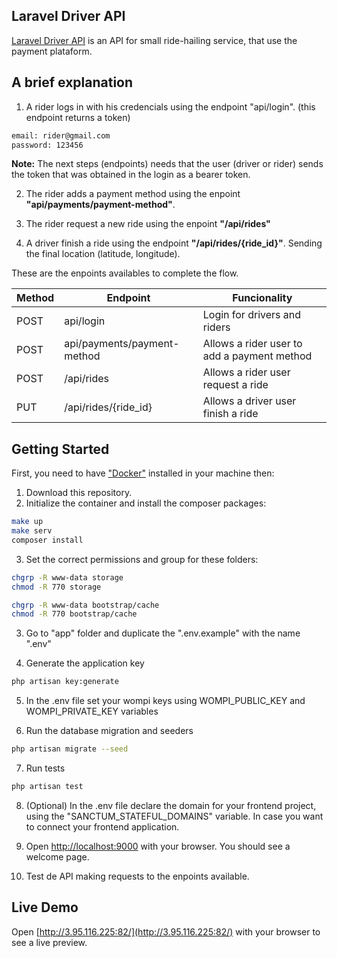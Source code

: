 ## Laravel Driver API

[Laravel Driver API](http://3.95.116.225:82/) is an API for small ride-hailing service, that use the payment plataform.

## A brief explanation

1. A rider logs in with his credencials using the endpoint "api/login". (this endpoint returns a token)

```bash
email: rider@gmail.com
password: 123456
```

**Note:** The next steps (endpoints) needs that the user (driver or rider) sends the token that was obtained in the login as a bearer token.

2. The rider adds a payment method using the enpoint **"api/payments/payment-method"**.

3. The rider request a new ride using the enpoint **"/api/rides"**

4. A driver finish a ride using the endpoint **"/api/rides/{ride_id}"**. Sending the final location (latitude, longitude).

These are the enpoints availables to complete the flow.

| Method | Endpoint                    | Funcionality                                |
| ------ | --------------------------- | ------------------------------------------- |
| POST   | api/login                   | Login for drivers and riders                |
| POST   | api/payments/payment-method | Allows a rider user to add a payment method |
| POST   | /api/rides                  | Allows a rider user request a ride          |
| PUT    | /api/rides/{ride_id}        | Allows a driver user finish a ride          |

## Getting Started

First, you need to have ["Docker"](https://www.docker.com/) installed in your machine
then:

1. Download this repository.
2. Initialize the container and install the composer packages:

```bash
make up
make serv
composer install
```

3. Set the correct permissions and group for these folders:

```bash
chgrp -R www-data storage
chmod -R 770 storage

chgrp -R www-data bootstrap/cache
chmod -R 770 bootstrap/cache
```

3. Go to "app" folder and duplicate the ".env.example" with the name ".env"

4. Generate the application key

```bash
php artisan key:generate
```

5. In the .env file set your wompi keys using WOMPI_PUBLIC_KEY and WOMPI_PRIVATE_KEY variables

6. Run the database migration and seeders

```bash
php artisan migrate --seed
```

7. Run tests

```bash
php artisan test
```

8. (Optional) In the .env file declare the domain for your frontend project, using the "SANCTUM_STATEFUL_DOMAINS" variable. In case you want to connect your frontend application.

9. Open [http://localhost:9000](http://localhost:9000) with your browser. You should see a welcome page.

10. Test de API making requests to the enpoints available.

## Live Demo

Open [http://3.95.116.225:82/](http://3.95.116.225:82/) with your browser to see a live preview.
